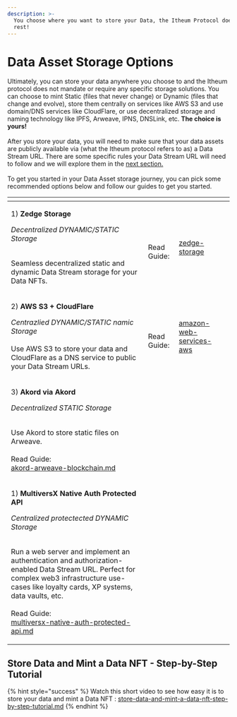 ```yaml
---
description: >-
  You choose where you want to store your Data, the Itheum Protocol does the
  rest!
---
```


# Data Asset Storage Options

Ultimately, you can store your data anywhere you choose to and the Itheum protocol does not mandate or require any specific storage solutions. You can choose to mint Static (files that never change) or Dynamic (files that change and evolve), store them centrally on services like AWS S3 and use domain/DNS services like CloudFlare, or use decentralized storage and naming technology like IPFS, Arweave, IPNS, DNSLink, etc.  **The choice is yours!** \
\
After you store your data, you will need to make sure that your data assets are publicly available via (what the Itheum protocol refers to as) a Data Stream URL. There are some specific rules your Data Stream URL will need to follow and we will explore them in the [next section.](data-stream-url-rules.md)\
\
To get you started in your Data Asset storage journey, you can pick some recommended options below and follow our guides to get you started.

<table data-view="cards"><thead><tr><th></th><th></th><th></th><th data-hidden data-card-cover data-type="files"></th></tr></thead><tbody><tr><td><p>1) <strong>Zedge Storage</strong></p><p><em>Decentralized DYNAMIC/STATIC Storage</em><br><br></p><p>Seamless decentralized static and dynamic Data Stream storage for your Data NFTs.</p></td><td><br>Read Guide:</td><td><a data-mention href="zedge-storage/">zedge-storage</a></td><td></td></tr><tr><td><p>2) <strong>AWS S3 + CloudFlare</strong></p><p><em>Centrazlied DYNAMIC/STATIC namic Storage</em><br><br>Use AWS S3 to store your data and CloudFlare as a DNS service to public your Data Stream URLs.</p></td><td><br>Read Guide:</td><td><a data-mention href="amazon-web-services-aws/">amazon-web-services-aws</a></td><td></td></tr><tr><td><p>3) <strong>Akord via Akord</strong></p><p><em>Decentralized STATIC Storage</em><br><br></p><p>Use Akord to store static files on Arweave. <br><br>Read Guide:<br><a data-mention href="akord-arweave-blockchain.md">akord-arweave-blockchain.md</a></p></td><td></td><td></td><td></td></tr><tr><td><p>1) <strong>MultiversX Native Auth Protected API</strong></p><p><em>Centralized protectected DYNAMIC Storage</em><br><br></p><p>Run a web server and implement an authentication and authorization-enabled Data Stream URL. Perfect for complex web3 infrastructure use-cases like loyalty cards, XP systems, data vaults, etc.<br><br>Read Guide:<br><a data-mention href="multiversx-native-auth-protected-api.md">multiversx-native-auth-protected-api.md</a></p></td><td></td><td></td><td></td></tr></tbody></table>

## Store Data and Mint a Data NFT - Step-by-Step Tutorial

{% hint style="success" %}
Watch this short video to see how easy it is to store your data and mint a Data NFT : [store-data-and-mint-a-data-nft-step-by-step-tutorial.md](../data-dex/minting-a-data-nft/store-data-and-mint-a-data-nft-step-by-step-tutorial.md "mention")
{% endhint %}

